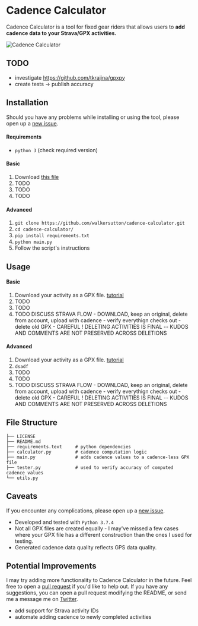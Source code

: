 # Cadence Calculator

<!-- **Read more about this project [here](https://walkercsutton.com/projects/cadence-calculator).** -->

<!-- [![Github All Releases](https://img.shields.io/github/downloads/walkersutton/cadence-calculator/total.svg)]() -->

Cadence Calculator is a tool for fixed gear riders that allows users to **add cadence data to your Strava/GPX activities.**

![Cadence Calculator](https://i.imgur.com/xoy5skH.png)

## TODO
* investigate https://github.com/tkrajina/gpxpy
* create tests -> publish accuracy

## Installation
Should you have any problems while installing or using the tool, please open up a [new issue](https://github.com/walkersutton/cadence-calculator/issues).
#### Requirements
* `python 3` (check required version)
#### Basic
1. Download [this file](https://github.com/walkersutton/cadence-calculator/issues)
2. TODO
2. TODO
2. TODO

#### Advanced
1. ```git clone https://github.com/walkersutton/cadence-calculator.git```
2. ```cd cadence-calculator/```
3. ```pip install requirements.txt```
4. ```python main.py```
5. Follow the script's instructions

## Usage
#### Basic
1. Download your activity as a GPX file. [tutorial](https://support.strava.com/hc/en-us/articles/216918437-Exporting-your-Data-and-Bulk-Export#:~:text=Export%20an%20Activity%20as%20a%20GPX%20file&text=Navigate%20to%20one%20of%20your,gpx%22.)
2. TODO
2. TODO
2. TODO
		DISCUSS STRAVA FLOW - DOWNLOAD, keep an original, delete from account, upload with cadence - verify everythign checks out - delete old GPX - CAREFUL ! DELETING ACTIVITIES IS FINAL -- KUDOS AND COMMENTS ARE NOT PRESERVED ACROSS DELETIONS


#### Advanced
1. Download your activity as a GPX file. [tutorial](https://support.strava.com/hc/en-us/articles/216918437-Exporting-your-Data-and-Bulk-Export#:~:text=Export%20an%20Activity%20as%20a%20GPX%20file&text=Navigate%20to%20one%20of%20your,gpx%22.)
2. ```dsadf```
2. TODO
2. TODO
2. TODO
		DISCUSS STRAVA FLOW - DOWNLOAD, keep an original, delete from account, upload with cadence - verify everythign checks out - delete old GPX - CAREFUL ! DELETING ACTIVITIES IS FINAL -- KUDOS AND COMMENTS ARE NOT PRESERVED ACROSS DELETIONS

## File Structure
```
├── LICENSE
├── README.md
├── requirements.text     # python dependencies
├── calculator.py         # cadence computation logic
├── main.py               # adds cadence values to a cadence-less GPX file
├── tester.py             # used to verify accuracy of computed cadence values
└── utils.py
```

## Caveats
If you encounter any complications, please open up a [new issue](https://github.com/walkersutton/cadence-calculator/issues).
* Developed and tested with ```Python 3.7.4```
* Not all GPX files are created equally - I may've missed a few cases where your GPX file has a different construction than the ones I used for testing.
* Generated cadence data quality reflects GPS data quality.

## Potential Improvements
I may try adding more functionality to Cadence Calculator in the future. Feel free to open a [pull request](https://github.com/walkersutton/cadence-calculator/pulls) if you'd like to help out. If you have any suggestions, you can open a pull request modifying the README, or send me a message me on [Twitter](https://twitter.com/walkercsutton).
* add support for Strava activity IDs
* automate adding cadence to newly completed activities
